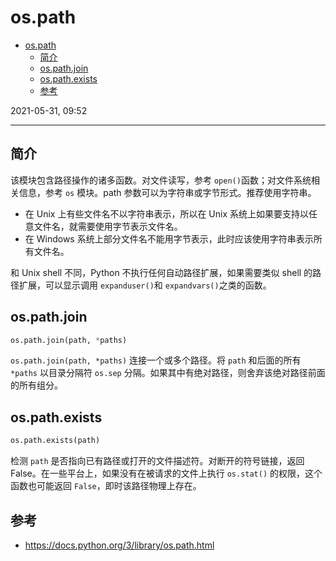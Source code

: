# os.path

- [os.path](#ospath)
  - [简介](#简介)
  - [os.path.join](#ospathjoin)
  - [os.path.exists](#ospathexists)
  - [参考](#参考)

2021-05-31, 09:52
***

## 简介

该模块包含路径操作的诸多函数。对文件读写，参考 `open()`函数；对文件系统相关信息，参考 `os` 模块。path 参数可以为字符串或字节形式。推荐使用字符串。

- 在 Unix 上有些文件名不以字符串表示，所以在 Unix 系统上如果要支持以任意文件名，就需要使用字节表示文件名。
- 在 Windows 系统上部分文件名不能用字节表示，此时应该使用字符串表示所有文件名。

和 Unix shell 不同，Python 不执行任何自动路径扩展，如果需要类似 shell 的路径扩展，可以显示调用 `expanduser()`和 `expandvars()`之类的函数。

## os.path.join

```py
os.path.join(path, *paths)
```

`os.path.join(path, *paths)` 连接一个或多个路径。将 `path` 和后面的所有 `*paths` 以目录分隔符 `os.sep` 分隔。如果其中有绝对路径，则舍弃该绝对路径前面的所有组分。

## os.path.exists

```py
os.path.exists(path)
```

检测 `path` 是否指向已有路径或打开的文件描述符。对断开的符号链接，返回 False。在一些平台上，如果没有在被请求的文件上执行 `os.stat()` 的权限，这个函数也可能返回 `False`，即时该路径物理上存在。

## 参考

- https://docs.python.org/3/library/os.path.html
